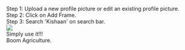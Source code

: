 Step 1: Upload a new profile picture or edit an existing profile picture.
<br>
Step 2: Click on Add Frame.
<br>
Step 3: Search 'Kishaan' on search bar.
<br>
<img src="https://github.com/Kishaan-Enterprise/Kishaan_research/blob/main/Screenshots/frame.png?raw=true">
<br>
Simply use it!!!
<br>
Boom Agriculture.

